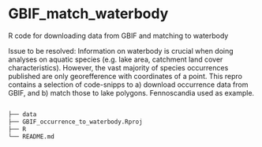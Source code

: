 # GBIF_match_waterbody
R code for downloading data from GBIF and matching to waterbody

Issue to be resolved: Information on waterbody is crucial when doing analyses on aquatic species (e.g. lake area, catchment land cover characteristics). However, the vast majority of species occurrences published are only georefference with coordinates of a point. This repro contains a selection of code-snipps to a) download occurrence data from GBIF, and b) match those to lake polygons. Fennoscandia used as example. 

```bash

├── data
├── GBIF_occurrence_to_waterbody.Rproj
├── R
└── README.md

```

